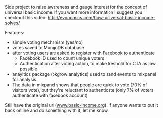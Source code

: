 Side project to raise awareness and gauge interest for the concept of universal basic income. If you want more information I suggest you checkout this video:
http://evonomics.com/how-universal-basic-income-solves/

Features:
- simple voting mechanism (yes/no)
- votes saved to MongoDB database
- after voting users are asked to register with Facebook to authenticate
	* Facebook ID used to count unique voters
	* Authentication after voting action, to make treshold for CTA as low possible
- anayltics package (okgrow:analytics) used to send events to mixpanel for analysis
- The data in mixpanel shows that people are quick to vote (70% of visitors vote), but they're reluctant to authenticate (only 7% of voters authenticate with facebook account)

Still have the original url (www.basic-income.org). If anyone wants to put it back online and do something with it, let me know.


